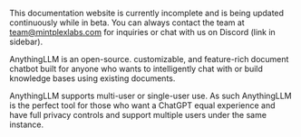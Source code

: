 This documentation website is currently incomplete and is being updated continuously while in beta. You can always contact the team at team@mintplexlabs.com for inquiries or chat with us on Discord (link in sidebar).

AnythingLLM is an open-source. customizable, and feature-rich document chatbot built for anyone who wants to intelligently chat with or build knowledge bases using existing documents.

AnythingLLM supports multi-user or single-user use. As such AnythingLLM is the perfect tool for those who want a ChatGPT equal experience and have full privacy controls and support multiple users under the same instance.



